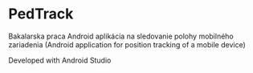 # PedTrack
Bakalarska praca
Android aplikácia na sledovanie polohy mobilného zariadenia
(Android application for position tracking of a mobile device)

Developed with Android Studio

